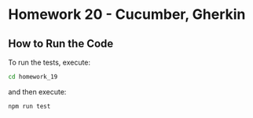 # Homework 20 - Cucumber, Gherkin

## How to Run the Code

To run the tests, execute:

```sh
cd homework_19
```

and then execute:

```sh
npm run test
```
